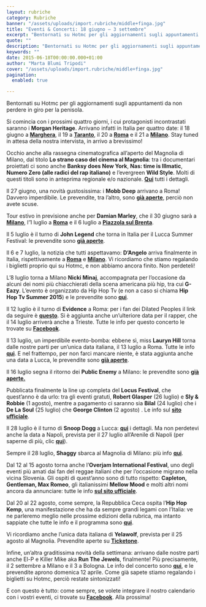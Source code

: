 ```yaml
---
layout: rubriche
category: Rubriche
banner: "/assets/uploads/import.rubriche/middle+finga.jpg"
title: "Eventi & Concerti: 18 giugno – 3 settembre"
excerpt: "Bentornati su Hotmc per gli aggiornamenti sugli appuntamenti da non perdere in giro per la penisola. Si comincia con i prossimi quattro giorni, i cui protagonisti incontrastati saranno i Morgan Heritage. Arrivano infatti in Italia per quattro date: il 18 giugno a Marghera, il 19 a Taranto, il 20 a Roma e il 21 a Milano. Stay [&hellip"
quote: ""
description: "Bentornati su Hotmc per gli aggiornamenti sugli appuntamenti da non perdere in giro per la penisola. Si comincia con i prossimi quattro giorni, i cui protagonisti incontrastati saranno i Morgan Heritage. Arrivano infatti in Italia per quattro date: il 18 giugno a Marghera, il 19 a Taranto, il 20 a Roma e il 21 a Milano. Stay [&hellip"
keywords: ""
date: 2015-06-18T00:00:00.000+01:00
author: "Marta Blumi Tripodi"
cover: "/assets/uploads/import.rubriche/middle+finga.jpg"
pagination:
  enabled: true

---
```


[](https://hotmc.com/wp-content/uploads/2015/06/middle+finga.jpg)

Bentornati su Hotmc per gli aggiornamenti sugli appuntamenti da non perdere in giro per la penisola.

Si comincia con i prossimi quattro giorni, i cui protagonisti incontrastati saranno i **Morgan Heritage**. Arrivano infatti in Italia per quattro date: il 18 giugno a **[Marghera](https://www.facebook.com/events/856611284423700/ "https://www.facebook.com/events/856611284423700/")**, il 19 a [**Taranto**](https://www.facebook.com/events/959463210741968/ "https://www.facebook.com/events/959463210741968/"), il 20 a [**Roma**](https://www.facebook.com/events/859520080763168/ "https://www.facebook.com/events/859520080763168/") e il 21 a [**Milano**](https://www.facebook.com/events/1447200815596022/ "https://www.facebook.com/events/1447200815596022/"). Stay tuned in attesa della nostra intervista, in arrivo a brevissimo!

Occhio anche alla rassegna cinematografica all’aperto del Magnolia di Milano, dal titolo **Lo strano caso del cinema al Magnolia**: tra i documentari proiettati ci sono anche **Banksy does New York**, **Nas: time is Illmatic**, **Numero Zero (alle radici del rap italiano)** e l’evergreen **Wild Style**. Molti di questi titoli sono in anteprima regionale e/o nazionale. [**Qui**](https://www.facebook.com/events/362720473926697/ "https://www.facebook.com/events/362720473926697/") tutti i dettagli.

Il 27 giugno, una novità gustosissima: i **Mobb Deep** arrivano a Roma! Davvero imperdibile. Le prevendite, tra l’altro, sono [**già aperte**](https://www.i-ticket.it/prevendita/index.php?cmd=event&event%5Fid=1468 "https://www.i-ticket.it/prevendita/index.php?cmd=event&event_id=1468"), perciò non avete scuse.

Tour estivo in previsione anche per **Damian Marley**, che il 30 giugno sarà a [**Milano**](https://www.facebook.com/events/1542437546014592/ "https://www.facebook.com/events/1542437546014592/"), l’1 luglio a [**Roma**](http://www.the-base.it/405-Damian-Jr.-Gong-Marley-concerto-roma-the-base.html "http://www.the-base.it/405-Damian-Jr.-Gong-Marley-concerto-roma-the-base.html") e il 6 luglio a [**Piazzola sul Brenta**](http://www.zedlive.com/biglietti-damian-jr-gong-marley-piazzola-brenta-padova/ "http://www.zedlive.com/biglietti-damian-jr-gong-marley-piazzola-brenta-padova/").

Il 5 luglio è il turno di **John Legend** che torna in Italia per il Lucca Summer Festival: le prevendite sono [**già aperte**](http://www.summer-festival.com/events/347/john-legend "http://www.summer-festival.com/events/347/john-legend").

Il 6 e 7 luglio, la notizia che tutti aspettavamo: **D’Angelo** arriva finalmente in Italia, rispettivamente a [**Roma**](https://www.facebook.com/events/1567478486839199/ "https://www.facebook.com/events/1567478486839199/") e [**Milano**](https://www.facebook.com/events/427532260757082/ "https://www.facebook.com/events/427532260757082/"). Vi ricordiamo che stiamo regalando i biglietti proprio qui su Hotmc, e non abbiamo ancora finito. Non perdeteli!

L’8 luglio torna a Milano **Nicki Minaj**, accompagnata per l’occasione da alcuni dei nomi più chiacchierati della scena americana più hip, tra cui **G-Eazy**. L’evento è organizzato da Hip Hop Tv (e non a caso si chiama **Hip Hop Tv Summer 2015**) e le prevendite sono [**qui**](http://www.ticketone.it/hip-hop-tv-summer-2015-nicki-minaj-plus-special-guests-biglietti.html?affiliate=ITT&doc=artistPages%2Ftickets&fun=artist&action=tickets&erid=1383175&kuid=461985 "http://www.ticketone.it/hip-hop-tv-summer-2015-nicki-minaj-plus-special-guests-biglietti.html?affiliate=ITT&doc=artistPages%2Ftickets&fun=artist&action=tickets&erid=1383175&kuid=461985").

Il 12 luglio è il turno di **Evidence** a Roma: per i fan dei Dilated Peoples il link da seguire è [**questo**](http://gigfarm.com/products-page/evidence/ "http://gigfarm.com/products-page/evidence/"). Si è aggiunta anche un’ulteriore data per il rapper, che il 14 luglio arriverà anche a Trieste. Tutte le info per questo concerto le trovate su [**Facebook**](https://www.facebook.com/events/802163303172813/ "https://www.facebook.com/events/802163303172813/").

Il 13 luglio, un imperdibile evento-bomba: ebbene sì, miss **Lauryn Hill** torna dalle nostre parti per un’unica data italiana, il 13 luglio a Roma. Tutte le info [**qui**](http://www.the-base.it/420-Lauryn-Hill-concerto-roma-the-base.html "http://www.the-base.it/420-Lauryn-Hill-concerto-roma-the-base.html"). E nel frattempo, per non farci mancare niente, è stata aggiunta anche una data a Lucca, le prevendite sono [**già aperte**](http://www.summer-festival.com/events/358/ms-lauryn-hill "http://www.summer-festival.com/events/358/ms-lauryn-hill").

Il 16 luglio segna il ritorno dei **Public Enemy** a Milano: le prevendite sono [**già aperte.**](http://www.ticketone.it/tickets.html?affiliate=IZX&fun=evdetail&doc=evdetailb&key=1231172$5556731&jumpIn=yTix&kuid=&hideArtist=true&from=erdetaila&zanpid=2035504732667601920 "http://www.ticketone.it/tickets.html?affiliate=IZX&fun=evdetail&doc=evdetailb&key=1231172$5556731&jumpIn=yTix&kuid=&hideArtist=true&from=erdetaila&zanpid=2035504732667601920")

Pubblicata finalmente la line up completa del **Locus Festival**, che quest’anno è da urlo: tra gli eventi gratuti, **Robert Glasper** (26 luglio) e **Sly & Robbie** (1 agosto), mentre a pagamento ci saranno sia **Bilal** (24 luglio) che i **De La Soul** (25 luglio) che **George Clinton** (2 agosto) . Le info sul [**sito ufficiale**](http://www.locusfestival.it/2014/?cat=24 "http://www.locusfestival.it/2014/?cat=24").

Il 28 luglio è il turno di **Snoop Dogg** a Lucca: [**qui**](http://www.summer-festival.com/events/351/snoop-dogg "http://www.summer-festival.com/events/351/snoop-dogg") i dettagli. Ma non perdetevi anche la data a Napoli, prevista per il 27 luglio all’Arenile di Napoli (per saperne di più, clic [**qui**](https://www.facebook.com/events/971650502845682/ "https://www.facebook.com/events/971650502845682/")).

Sempre il 28 luglio, **Shaggy** sbarca al Magnolia di Milano: più info [**qui**](https://www.facebook.com/events/1394516944209409/ "https://www.facebook.com/events/1394516944209409/").

Dal 12 al 15 agosto torna anche l’**Overjam International Festival**, uno degli eventi più amati dai fan del reggae italiani che per l’occasione migrano nella vicina Slovenia. Gli ospiti di quest’anno sono di tutto rispetto: **Capleton, Gentleman, Max Romeo**, gli italianissimi **Mellow Mood** e molti altri nomi ancora da annunciare: tutte le info [**sul sito ufficiale**](http://www.overjamfestival.com/it/ "http://www.overjamfestival.com/it/").

Dal 20 al 22 agosto, come sempre, la Repubblica Ceca ospita l’**Hip Hop Kemp**, una manifestazione che ha da sempre grandi legami con l’Italia: ve ne parleremo meglio nelle prossime edizioni della rubrica, ma intanto sappiate che tutte le info e il programma sono [**qui**](http://www.hiphopkemp.it/ "http://www.hiphopkemp.it/").

Vi ricordiamo anche l’unica data italiana di **Yelawolf**, prevista per il 25 agosto al Magnolia. Prevendite aperte su [**Ticketone**](https://www.facebook.com/events/442180529268876/?pnref=story "https://www.facebook.com/events/442180529268876/?pnref=story").

Infine, un’altra graditissima novità della settimana: arrivano dalle nostre parti anche El-P e Killer Mike aka **Run The Jewels**, finalmente! Più precisamente, il 2 settembre a Milano e il 3 a Bologna. Le info del concerto sono [**qui**](http://www.radarconcerti.com/ "http://www.radarconcerti.com/"), e le prevendite aprono domenica 12 aprile. Come già sapete stiamo regalando i biglietti su Hotmc, perciò restate sintonizzati!

E con questo è tutto: come sempre, se volete integrare il nostro calendario con i vostri eventi, ci trovate su [**Facebook**](https://www.facebook.com/hotmcmag "https://www.facebook.com/hotmcmag"). Alla prossima!